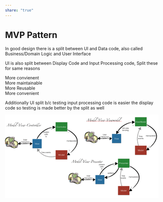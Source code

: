 ```yaml
---  
share: "true"  
---  
```

# MVP Pattern  
  
In good design there is a split between UI and Data code, also called Business/Domain Logic and User Interface  
  
UI is also split between Display Code and Input Processing code, Split these for same reasons  
  
More convienent  
More maintainable  
More Reusable  
More convenient  
  
Additionally UI split b/c testing input processing code is easier the display code so testing is made better by the split as well  
  
  
  
![](./assets/MVP-MVC-MVVM.png)  
  
  
